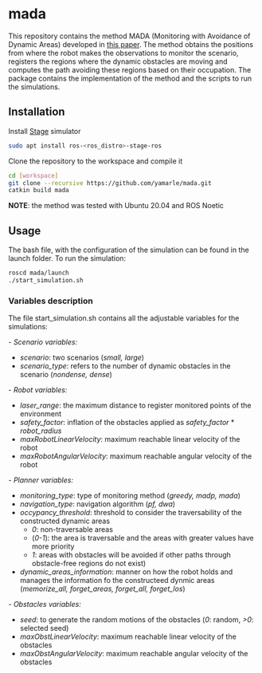 # mada

This repository contains the method MADA (Monitoring with Avoidance of Dynamic Areas) developed in [this paper](https://doi.org/10.1016/j.robot.2024.104892). The method obtains the positions from where the robot makes the observations to monitor the scenario, registers the regions where the dynamic obstacles are moving and computes the path avoiding these regions based on their occupation. The package contains the implementation of the method and the scripts to run the simulations.

## Installation

Install [Stage](http://rtv.github.io/Stage/index.html) simulator

```bash
sudo apt install ros-<ros_distro>-stage-ros
```

Clone the repository to the workspace and compile it

```bash
cd [workspace]
git clone --recursive https://github.com/yamarle/mada.git
catkin build mada
```

**NOTE**: the method was tested with Ubuntu 20.04 and ROS Noetic

## Usage

The bash file, with the configuration of the simulation can be found in the launch folder. To run the simulation:

```bash
roscd mada/launch
./start_simulation.sh
```

### Variables description
The file start_simulation.sh contains all the adjustable variables for the simulations:

*- Scenario variables:*

- *scenario*: two scenarios (*small, large*)
- *scenario_type*: refers to the number of dynamic obstacles in the scenario (*nondense, dense*)

*- Robot variables:*
- *laser_range*: the maximum distance to register monitored points of the environment
- *safety_factor*: inflation of the obstacles applied as *safety_factor* * *robot_radius*
- *maxRobotLinearVelocity*: maximum reachable linear velocity of the robot
- *maxRobotAngularVelocity*: maximum reachable angular velocity of the robot

*- Planner variables:*
- *monitoring_type*: type of monitoring method (*greedy, madp, mada*)
- *navigation_type*: navigation algorithm (*pf, dwa*)
- *occypancy_threshold*: threshold to consider the traversability of the constructed dynamic areas
	- *0*: non-traversable areas
	- (*0-1*): the area is traversable and the areas with greater values have more priority
	- *1*: areas with obstacles will be avoided if other paths through obstacle-free regions do not exist)
- *dynamic_areas_information*: manner on how the robot holds and manages the information fo the constructeed dynmic areas (*memorize_all, forget_areas, forget_all, forget_los*)

*- Obstacles variables:*
- *seed*: to generate the random motions of the obstacles (*0*: random, *>0*: selected seed)
- *maxObstLinearVelocity*: maximum reachable linear velocity of the obstacles
- *maxObstAngularVelocity*: maximum reachable angular velocity of the obstacles

